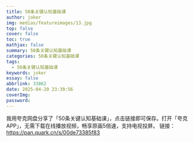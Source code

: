```yaml
---
title: 50条关键认知基础课
author: joker
img: medias/featureimages/13.jpg
top: false
cover: false
toc: true
mathjax: false
summary: 50条关键认知基础课
categories: 50条关键认知基础课
tags:
  - 50条关键认知基础课
keywords: joker
essay: false
abbrlink: 33862
date: 2025-04-20 23:39:56
coverImg:
password:
---
```


我用夸克网盘分享了「50条关键认知基础课」，点击链接即可保存。打开「夸克APP」，无需下载在线播放视频，畅享原画5倍速，支持电视投屏。
链接：https://pan.quark.cn/s/00de73385f83
